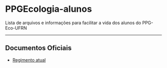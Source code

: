 # PPGEcologia-alunos
Lista de arquivos e informações para facilitar a vida dos alunos do PPG-Eco-UFRN

***

## Documentos Oficiais

 * [Regimento atual]("Documentos/RegimentoPPGECO-UFRN_2010.pdf")
